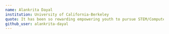 ```yaml
---
name: Alankrita Dayal
institution: University of California-Berkeley
quote: It has been so rewarding empowering youth to pursue STEM/Computer Science through my iniaitive, Program yoUr Future (PUF). If you can imagine it, you can achieve it. If you can dream it, you can become it! 
github_user: alankrita-dayal
---
```

